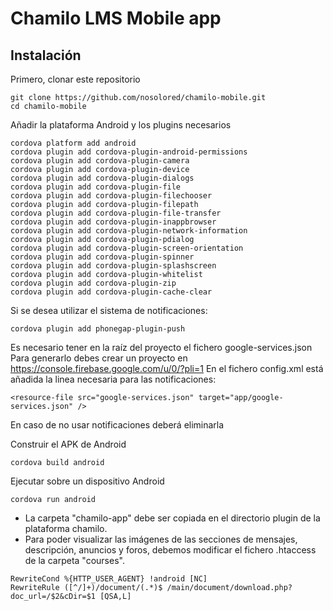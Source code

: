 Chamilo LMS Mobile app
================================

Instalación
-----------------------------

Primero, clonar este repositorio

```
git clone https://github.com/nosolored/chamilo-mobile.git
cd chamilo-mobile
```

Añadir la plataforma Android y los plugins necesarios

```
cordova platform add android
cordova plugin add cordova-plugin-android-permissions
cordova plugin add cordova-plugin-camera
cordova plugin add cordova-plugin-device
cordova plugin add cordova-plugin-dialogs
cordova plugin add cordova-plugin-file
cordova plugin add cordova-plugin-filechooser
cordova plugin add cordova-plugin-filepath
cordova plugin add cordova-plugin-file-transfer
cordova plugin add cordova-plugin-inappbrowser
cordova plugin add cordova-plugin-network-information
cordova plugin add cordova-plugin-pdialog
cordova plugin add cordova-plugin-screen-orientation
cordova plugin add cordova-plugin-spinner
cordova plugin add cordova-plugin-splashscreen
cordova plugin add cordova-plugin-whitelist
cordova plugin add cordova-plugin-zip
cordova plugin add cordova-plugin-cache-clear

```

Si se desea utilizar el sistema de notificaciones:
```
cordova plugin add phonegap-plugin-push
``` 
Es necesario tener en la raíz del proyecto el fichero google-services.json
Para generarlo debes crear un proyecto en https://console.firebase.google.com/u/0/?pli=1 
En el fichero config.xml está añadida la linea necesaria para las notificaciones:
```
<resource-file src="google-services.json" target="app/google-services.json" />
```
En caso de no usar notificaciones deberá eliminarla



Construir el APK de Android

```
cordova build android
```

Ejecutar sobre un dispositivo Android

```
cordova run android
```

* La carpeta "chamilo-app" debe ser copiada en el directorio plugin de la plataforma chamilo.
* Para poder visualizar las imágenes de las secciones de mensajes, descripción, anuncios y foros, debemos modificar el fichero .htaccess de la carpeta "courses".
```
RewriteCond %{HTTP_USER_AGENT} !android [NC]
RewriteRule ([^/]+)/document/(.*)$ /main/document/download.php?doc_url=/$2&cDir=$1 [QSA,L]
```
